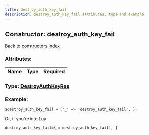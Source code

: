 ```yaml
---
title: destroy_auth_key_fail
description: destroy_auth_key_fail attributes, type and example
---
```

## Constructor: destroy\_auth\_key\_fail  
[Back to constructors index](index.md)



### Attributes:

| Name     |    Type       | Required |
|----------|:-------------:|---------:|



### Type: [DestroyAuthKeyRes](../types/DestroyAuthKeyRes.md)


### Example:

```
$destroy_auth_key_fail = ['_' => 'destroy_auth_key_fail', ];
```  

Or, if you're into Lua:  


```
destroy_auth_key_fail={_='destroy_auth_key_fail', }

```


